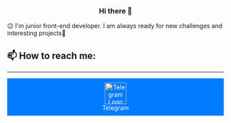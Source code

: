 <p align="center">
  <h3 align="center">Hi there 👋</h3>
</p>

 😉 I'm junior front-end developer. I am always ready for new challenges and interesting projects💪

 ## 📫 How to reach me:
 ---
<p align="center" style="background-color: #007BFF; padding: 10px;">
  <a href="https://t.me/your_telegram_channel" style="text-decoration: none; color: white;">
    <img src="https://simpleicons.org/icons/telegram.svg" alt="Telegram Logo" width="50" height="50">
    <br>
    Telegram
  </a>
</p>








<!--
**Basiuk-Ivan/Basiuk-Ivan** is a ✨ _special_ ✨ repository because its `README.md` (this file) appears on your GitHub profile.

Here are some ideas to get you started:

- 🔭 I’m currently working on ...
- 🌱 I’m currently learning ...
- 👯 I’m looking to collaborate on ...
- 🤔 I’m looking for help with ...
- 💬 Ask me about ...
- 📫 How to reach me: ...
- 😄 Pronouns: ...
- ⚡ Fun fact: ...
-->
